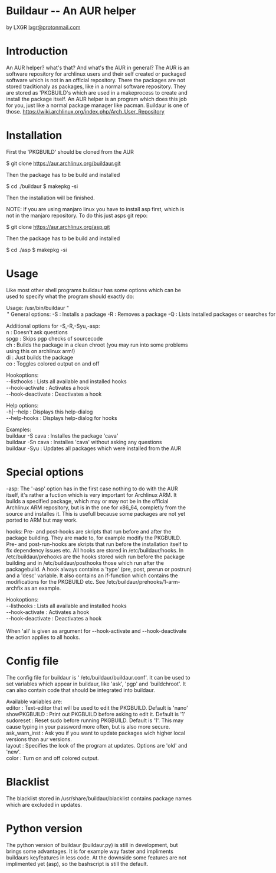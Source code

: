 # Buildaur -- An AUR helper
by LXGR <lxgr@protonmail.com>

# Introduction

An AUR helper? what's that? And what's the AUR in general?
The AUR is an software repository for archlinux users and their self created or packaged software which is not in an official repository. There the packages are not stored traditionaly as packages, like in a normal software repository. They are stored as 'PKGBUILD's which are used in a makeprocess to create and install the package itself.
An AUR helper is an program which does this job for you, just like a normal package manager like pacman.
Buildaur is one of those.
https://wiki.archlinux.org/index.php/Arch_User_Repository

# Installation

First the 'PKGBUILD' should be cloned from the AUR

$ git clone https://aur.archlinux.org/buildaur.git

Then the package has to be build and installed

$ cd ./buildaur
$ makepkg -si

Then the installation will be finished.

NOTE: If you are using manjaro linux you have to install asp first, which is not in the manjaro repository.
To do this just asps git repo:

$ git clone https://aur.archlinux.org/asp.git

Then the package has to be build and installed

$ cd ./asp
$ makepkg -si

# Usage

Like most other shell programs buildaur has some options which can be used to specify what the program should exactly do:

Usage: /usr/bin/buildaur "<option> <string>"<br>
   General options:<br>
      -S                : Installs a package<br>
      -R                : Removes a package<br>
      -Q                : Lists installed packages or searches for ones in the AUR<br>
      -Qs               : Search the AUR<br>
      -Syu              : Updates all AUR packages<br>
      -url              : Installs a package from a given git-repository<br>
      -asp              : Builds a package from source using asp (usefull for archlinux arm)<br>
      --show            : Shows the PKGBUILD of a given package<br>
      --clear           : Cleanes build dir<br>
      -v|--version      : Displays the version of this program<br>
      -l|--license      : Displays the license of this program<br>
      --make-chroot     : Creates a chroot dir which can be used for building packages<br>
      --about           : Displays an about text<br>

   Additional options for -S,-R,-Syu,-asp:<br>
      n                 : Doesn't ask questions<br>
      spgp              : Skips pgp checks of sourcecode<br>
      ch                : Builds the package in a clean chroot (you may run into some problems using this on archlinux arm!)<br>
      di                : Just builds the package<br>
      co                : Toggles colored output on and off<br>

   Hookoptions:<br>
      --listhooks       : Lists all available and installed hooks<br>
      --hook-activate   : Activates a hook<br>
      --hook-deactivate : Deactivates a hook<br>

   Help options:<br>
      -h|--help         : Displays this help-dialog<br>
      --help-hooks      : Displays help-dialog for hooks<br>

Examples:<br>
    buildaur -S cava    : Installes the package 'cava'<br>
    buildaur -Sn cava   : Installes 'cava' without asking any questions<br>
    buildaur -Syu       : Updates all packages which were installed from the AUR<br>

# Special options

-asp:
  The '-asp' option has in the first case nothing to do with the AUR itself, it's rather a fuction which is very important for Archlinux ARM.
  It builds a specified package, which may or may not be in the official Archlinux ARM repository, but is in the one for x86_64, completly from the source and installes it. This is usefull because some packages are not yet ported to ARM but may work.

hooks:
  Pre- and post-hooks are skripts that run before and after the package building.
  They are made to, for example modify the PKGBUILD.
  Pre- and post-run-hooks are skripts that run before the installation itself to fix dependency issues etc.
  All hooks are stored in /etc/buildaur/hooks.
  In /etc/buildaur/prehooks are the hooks stored wich run before the package building
  and in /etc/buildaur/posthooks those which run after the packagebuild.
  A hook always contains a 'type' (pre, post, prerun or postrun) and a 'desc' variable.
  It also contains an if-function which contains the modifications for the PKGBUILD etc.
  See /etc/buildaur/prehooks/1-arm-archfix as an example.

  Hookoptions:<br>
     --listhooks       : Lists all available and installed hooks<br>
     --hook-activate   : Activates a hook<br>
     --hook-deactivate : Deactivates a hook<br><br>
     When 'all' is given as argument for --hook-activate and --hook-deactivate the action applies to all hooks.

# Config file

The config file for buildaur is ' /etc/buildaur/buildaur.conf'. It can be used to set variables which appear in buildaur, like 'ask', 'pgp' and 'buildchroot'. It can also contain code that should be integrated into buildaur.

Available variables are:<br>
editor : Text-editor that will be used to edit the PKGBUILD. Default is 'nano'<br>
showPKGBUILD : Print out PKGBUILD before asking to edit it. Default is '1'<br>
sudoreset : Reset sudo before running PKGBUILD. Default is '1'. This may cause typing in your password more often, but is also more secure.<br>
ask_warn_inst : Ask you if you want to update packages wich higher local versions than aur versions.<br>
layout : Specifies the look of the program at updates. Options are 'old' and 'new'.<br>
color : Turn on and off colored output.<br>

# Blacklist

The blacklist stored in /usr/share/buildaur/blacklist contains package names which are excluded in updates.

# Python version

The python version of buildaur (buildaur.py) is still in development, but brings some advantages. It is for example way faster and impliments buildaurs keyfeatures in less code. At the downside some features are not implimented yet (asp), so the bashscript is still the default.
